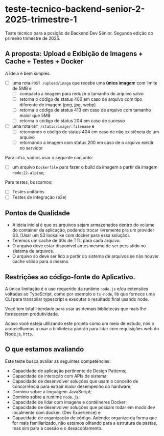 # teste-tecnico-backend-senior-2-2025-trimestre-1
Teste técnico para a posição de Backend Dev Sênior. Segunda edição do primeiro trimestre de 2025.

## A proposta: Upload e Exibição de Imagens + Cache + Testes + Docker

A ideia é bem simples:

- [ ] uma rota `POST /upload/image` que recebe uma **única imagem** com limite de 5MB e
    - [ ] compacta a imagem para reduzir o tamanho do arquivo salvo
    - [ ] retorna o código de status 400 em caso de arquivo com tipo diferente de imagem (png, jpg, webp)
    - [ ] retorna o código de status 413 em caso de arquivo com tamanho maior que 5MB
    - [ ] retorna o código de status 204 em caso de sucesso
- [ ] uma rota `GET /static/image/:filename` e
    - [ ] retornando o código de status 404 em caso de não existência de um arquivo
    - [ ] retornando a imagem com status 200 em caso de o arquivo existir no servidor

Para infra, vamos usar o seguinte conjunto:

- [ ] um arquivo `Dockerfile` para fazer o build da imagem a partir da imagem `node:22-alpine`;

Para testes, buscamos:

- [ ] Testes unitários
- [ ] Testes de integração (e2e)

## Pontos de Qualidade

- A ideia inicial é que os arquivos sejam armazenados dentro do volume do container da aplicação, podendo trocar livremente pra um provider S3. (Usar um S3 lookalike com docker para essa solução).
- Teremos um cache de 60s de TTL para cada arquivo.
- O arquivo deve estar disponível antes mesmo de ser persistido no sistema de arquivos.
- O arquivo só deve ser lido a partir do sistema de arquivos se não houver cache válido para o mesmo.

## Restrições ao código-fonte do Aplicativo.

A única limitação é o uso requerido da runtime `node.js` e/ou extensões voltadas ao TypeScript, como por exemplo o `ts-node`, lib que fornece uma CLI para transpilar typescript e executar o resultado final usando node.

Você tem total liberdade para usar as demais bibliotecas que mais lhe fornecerem produtividade.

Acaso você esteja utilizando este projeto como um meio de estudo, nós o aconselhamos a usar a biblioteca padrão para lidar com requisições web do Node.js, `http`.

## O que estamos avaliando

Este teste busca avaliar as seguintes competências:

- Capacidade de aplicação pertinente de Design Patterns;
- Capacidade de interação com APIs de sistema;
- Capacidade de desenvolver soluções que usam o conceito de concorrência para extrair maior desempenho do hardware;
- Domínio sobre a linguagem JavaScript;
- Domínio sobre a runtime `node.js`;
- Capacidade de lidar com imagens e contêineres Docker;
- Capacidade de desenvolver soluções que possam rodar em modo dev localmente com docker. (Dev Experience) e
- Capacidade de organização de código. Adendo: organize da forma que for mais familiarizado, não estamos olhando para a estrutura de pastas, mas sim para a coesão e o desacoplamento.
